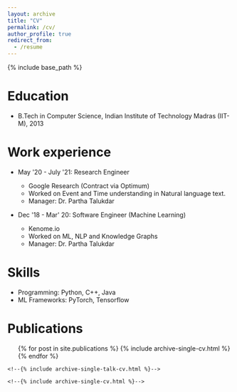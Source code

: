 ```yaml
---
layout: archive
title: "CV"
permalink: /cv/
author_profile: true
redirect_from:
  - /resume
---
```


{% include base_path %}

Education
======
* B.Tech in Computer Science, Indian Institute of Technology Madras (IIT-M), 2013

Work experience
======
* May '20 - July '21: Research Engineer
  * Google Research (Contract via Optimum)
  * Worked on Event and Time understanding in Natural language text.
  * Manager: Dr. Partha Talukdar

* Dec '18 - Mar' 20: Software Engineer (Machine Learning)
  * Kenome.io
  * Worked on ML, NLP and Knowledge Graphs 
  * Manager: Dr. Partha Talukdar
  
Skills
======
* Programming: Python, C++, Java
* ML Frameworks: PyTorch, Tensorflow

Publications
======
  <ul>{% for post in site.publications %}
    {% include archive-single-cv.html %}
  {% endfor %}</ul>
  
<!--Talks-->
<!--======-->
  <!--<ul>{% for post in site.talks %}-->
    <!--{% include archive-single-talk-cv.html %}-->
  <!--{% endfor %}</ul>-->
  
<!--Teaching-->
<!--======-->
  <!--<ul>{% for post in site.teaching %}-->
    <!--{% include archive-single-cv.html %}-->
  <!--{% endfor %}</ul>-->
  
<!--Service and leadership-->
<!--======-->
<!--* Currently signed in to 43 different slack teams-->
